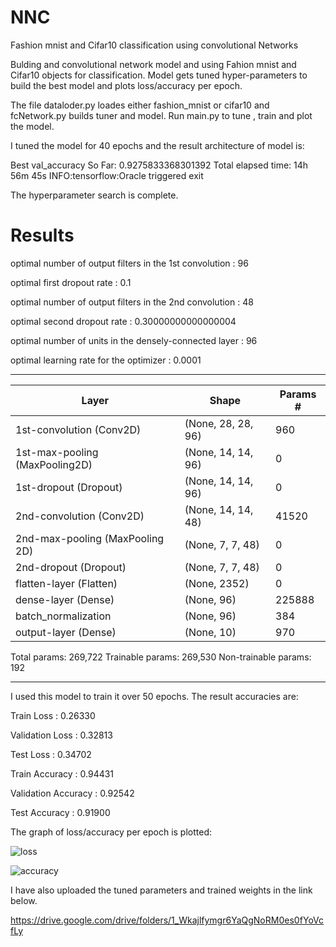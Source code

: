 # NNC
Fashion mnist and Cifar10 classification using convolutional Networks

Bulding and convolutional network model and using Fahion mnist and Cifar10 objects for classification. 
Model gets tuned hyper-parameters to build the best model and plots loss/accuracy per epoch.

The file dataloder.py loades either fashion_mnist or cifar10 and fcNetwork.py builds tuner and model.
Run main.py to tune , train and plot the model. 

I tuned the model for 40 epochs and the result architecture of model is:

Best val_accuracy So Far: 0.9275833368301392
Total elapsed time: 14h 56m 45s
INFO:tensorflow:Oracle triggered exit

The hyperparameter search is complete. 


Results
=======
optimal number of output filters in the 1st convolution : 96

optimal first dropout rate                              : 0.1

optimal number of output filters in the 2nd convolution : 48

optimal second dropout rate                             : 0.30000000000000004

optimal number of units in the densely-connected layer  : 96

optimal learning rate for the optimizer                 : 0.0001

_________________________________________________________________

| Layer  | Shape | Params # |
| ------------- | ------------- | ------------- |
| 1st-convolution (Conv2D)  | (None, 28, 28, 96)  | 960 |
| 1st-max-pooling (MaxPooling2D)  | (None, 14, 14, 96)  | 0 |
| 1st-dropout (Dropout)  | (None, 14, 14, 96)  | 0 |
| 2nd-convolution (Conv2D)  | (None, 14, 14, 48)  | 41520 |
| 2nd-max-pooling (MaxPooling 2D)  | (None, 7, 7, 48)  | 0 |
| 2nd-dropout (Dropout)  | (None, 7, 7, 48)  | 0 |
| flatten-layer (Flatten)  | (None, 2352)  | 0 |
| dense-layer (Dense)  | (None, 96)  | 225888 |
| batch_normalization  | (None, 96)  | 384 |
| output-layer (Dense)  | (None, 10)  | 970 |

Total params: 269,722
Trainable params: 269,530
Non-trainable params: 192
_________________________________________________________________
I used this model to train it over 50 epochs. The result accuracies are:

Train Loss          : 0.26330

Validation Loss     : 0.32813

Test Loss           : 0.34702

Train Accuracy      : 0.94431

Validation Accuracy : 0.92542

Test Accuracy       : 0.91900

The graph of loss/accuracy per epoch is plotted:

![loss](https://user-images.githubusercontent.com/108633576/209683413-4245da77-db6b-4eb1-9111-1701a9ff6669.png)

![accuracy](https://user-images.githubusercontent.com/108633576/209683442-28f9eb2b-46ae-4d05-9d72-0e785a1288fb.png)

I have also uploaded the tuned parameters and trained weights in the link below.

https://drive.google.com/drive/folders/1_Wkajlfymgr6YaQgNoRM0es0fYoVcfLy



